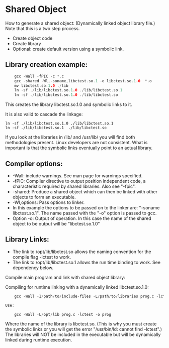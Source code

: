 # Shared Object
How to generate a shared object: (Dynamically linked object library file.) Note that this is a two step process.
- Create object code
- Create library
- Optional: create default version using a symbolic link.

## Library creation example:

```c
    gcc -Wall -fPIC -c *.c
    gcc -shared -Wl,-soname,libctest.so.1 -o libctest.so.1.0  *.o
    mv libctest.so.1.0 ./lib
    ln -sf ./lib/libctest.so.1.0 ./lib/libctest.so.1
    ln -sf ./lib/libctest.so.1.0 ./lib/libctest.so
```
This creates the library libctest.so.1.0 and symbolic links to it.

It is also valid to cascade the linkage:

    ln -sf ./lib/libctest.so.1.0 ./lib/libctest.so.1
    ln -sf ./lib/libctest.so.1  ./lib/libctest.so


If you look at the libraries in /lib/ and /usr/lib/ you will find both methodologies present. Linux developers are not consistent. What is important is that the symbolic links eventually point to an actual library.

## Compiler options:

- -Wall: include warnings. See man page for warnings specified.
- -fPIC: Compiler directive to output position independent code, a characteristic required by shared libraries. Also see "-fpic".
- -shared: Produce a shared object which can then be linked with other objects to form an executable.
- -Wl,options: Pass options to linker.
- In this example the options to be passed on to the linker are: "-soname libctest.so.1". The name passed with the "-o" option is passed to gcc.
- Option -o: Output of operation. In this case the name of the shared object to be output will be "libctest.so.1.0"

## Library Links:

- The link to /opt/lib/libctest.so allows the naming convention for the compile flag -lctest to work.
- The link to /opt/lib/libctest.so.1 allows the run time binding to work. See dependency below.

Compile main program and link with shared object library:

Compiling for runtime linking with a dynamically linked libctest.so.1.0:

```c
    gcc -Wall -I/path/to/include-files -L/path/to/libraries prog.c -lctest -o prog

Use:

    gcc -Wall -L/opt/lib prog.c -lctest -o prog
```

Where the name of the library is libctest.so. (This is why you must create the symbolic links or you will get the error "/usr/bin/ld: cannot find -lctest".)
The libraries will NOT be included in the executable but will be dynamically linked during runtime execution.
